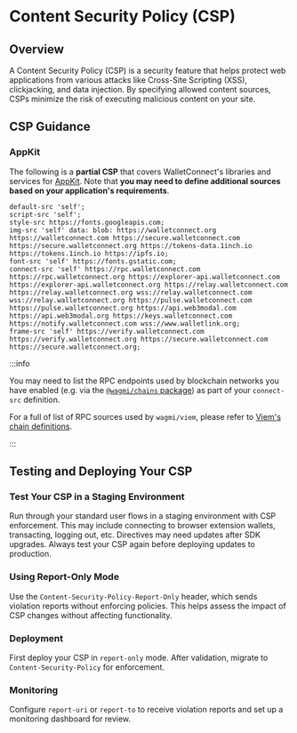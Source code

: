 # Content Security Policy (CSP)

## Overview

A Content Security Policy (CSP) is a security feature that helps protect web applications from various attacks like Cross-Site Scripting (XSS), clickjacking, and data injection. By specifying allowed content sources, CSPs minimize the risk of executing malicious content on your site.

## CSP Guidance

### AppKit

The following is a **partial CSP** that covers WalletConnect's libraries and services for [AppKit](https://docs.walletconnect.com/appkit/overview). Note that **you may need to define additional sources based on your application's requirements**.

```
default-src 'self';
script-src 'self';
style-src https://fonts.googleapis.com;
img-src 'self' data: blob: https://walletconnect.org https://walletconnect.com https://secure.walletconnect.com https://secure.walletconnect.org https://tokens-data.1inch.io https://tokens.1inch.io https://ipfs.io;
font-src 'self' https://fonts.gstatic.com;
connect-src 'self' https://rpc.walletconnect.com https://rpc.walletconnect.org https://explorer-api.walletconnect.com https://explorer-api.walletconnect.org https://relay.walletconnect.com https://relay.walletconnect.org wss://relay.walletconnect.com wss://relay.walletconnect.org https://pulse.walletconnect.com https://pulse.walletconnect.org https://api.web3modal.com https://api.web3modal.org https://keys.walletconnect.com https://notify.walletconnect.com wss://www.walletlink.org;
frame-src 'self' https://verify.walletconnect.com https://verify.walletconnect.org https://secure.walletconnect.com https://secure.walletconnect.org;
```

:::info

You may need to list the RPC endpoints used by blockchain networks you have enabled (e.g. via the [`@wagmi/chains` package](https://wagmi.sh/core/api/chains)) as part of your `connect-src` definition.

For a full of list of RPC sources used by `wagmi/viem`, please refer to [Viem's chain definitions](https://github.com/wevm/viem/tree/main/src/chains/definitions).

:::

## Testing and Deploying Your CSP

### Test Your CSP in a Staging Environment

Run through your standard user flows in a staging environment with CSP enforcement. This may include connecting to browser extension wallets, transacting, logging out, etc. Directives may need updates after SDK upgrades. Always test your CSP again before deploying updates to production.

### Using Report-Only Mode

Use the `Content-Security-Policy-Report-Only` header, which sends violation reports without enforcing policies. This helps assess the impact of CSP changes without affecting functionality.

### Deployment

First deploy your CSP in `report-only` mode. After validation, migrate to `Content-Security-Policy` for enforcement.

### Monitoring

Configure `report-uri` or `report-to` to receive violation reports and set up a monitoring dashboard for review.
